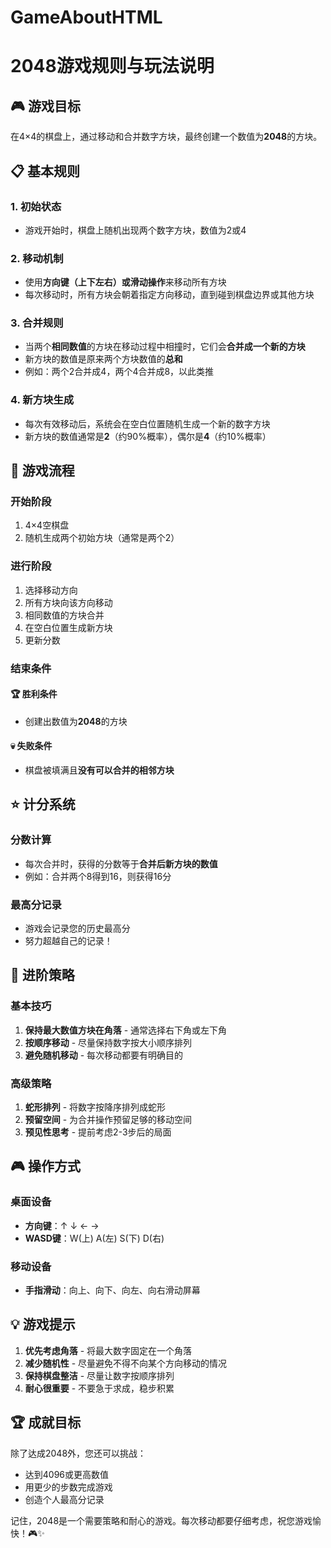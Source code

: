 # GameAboutHTML
# 2048游戏规则与玩法说明

## 🎮 游戏目标
在4×4的棋盘上，通过移动和合并数字方块，最终创建一个数值为**2048**的方块。

## 📋 基本规则

### 1. 初始状态
- 游戏开始时，棋盘上随机出现两个数字方块，数值为2或4

### 2. 移动机制
- 使用**方向键（上下左右）**或**滑动操作**来移动所有方块
- 每次移动时，所有方块会朝着指定方向移动，直到碰到棋盘边界或其他方块

### 3. 合并规则
- 当两个**相同数值**的方块在移动过程中相撞时，它们会**合并成一个新的方块**
- 新方块的数值是原来两个方块数值的**总和**
- 例如：两个2合并成4，两个4合并成8，以此类推

### 4. 新方块生成
- 每次有效移动后，系统会在空白位置随机生成一个新的数字方块
- 新方块的数值通常是**2**（约90%概率），偶尔是**4**（约10%概率）

## 🎯 游戏流程

### 开始阶段
1. 4×4空棋盘
2. 随机生成两个初始方块（通常是两个2）

### 进行阶段
1. 选择移动方向
2. 所有方块向该方向移动
3. 相同数值的方块合并
4. 在空白位置生成新方块
5. 更新分数

### 结束条件

#### 🏆 胜利条件
- 创建出数值为**2048**的方块

#### 💀 失败条件
- 棋盘被填满且**没有可以合并的相邻方块**

## ⭐ 计分系统

### 分数计算
- 每次合并时，获得的分数等于**合并后新方块的数值**
- 例如：合并两个8得到16，则获得16分

### 最高分记录
- 游戏会记录您的历史最高分
- 努力超越自己的记录！

## 🧠 进阶策略

### 基本技巧
1. **保持最大数值方块在角落** - 通常选择右下角或左下角
2. **按顺序移动** - 尽量保持数字按大小顺序排列
3. **避免随机移动** - 每次移动都要有明确目的

### 高级策略
1. **蛇形排列** - 将数字按降序排列成蛇形
2. **预留空间** - 为合并操作预留足够的移动空间
3. **预见性思考** - 提前考虑2-3步后的局面

## 🎮 操作方式

### 桌面设备
- **方向键**：↑ ↓ ← →
- **WASD键**：W(上) A(左) S(下) D(右)

### 移动设备
- **手指滑动**：向上、向下、向左、向右滑动屏幕

## 💡 游戏提示

1. **优先考虑角落** - 将最大数字固定在一个角落
2. **减少随机性** - 尽量避免不得不向某个方向移动的情况
3. **保持棋盘整洁** - 尽量让数字按顺序排列
4. **耐心很重要** - 不要急于求成，稳步积累

## 🏆 成就目标
除了达成2048外，您还可以挑战：
- 达到4096或更高数值
- 用更少的步数完成游戏
- 创造个人最高分记录

记住，2048是一个需要策略和耐心的游戏。每次移动都要仔细考虑，祝您游戏愉快！🎮✨
